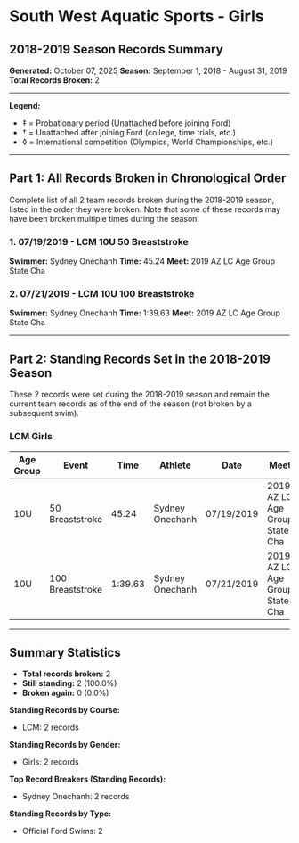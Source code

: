 # South West Aquatic Sports - Girls
## 2018-2019 Season Records Summary

**Generated:** October 07, 2025
**Season:** September 1, 2018 - August 31, 2019
**Total Records Broken:** 2

---

**Legend:**
- ‡ = Probationary period (Unattached before joining Ford)
- † = Unattached after joining Ford (college, time trials, etc.)
- ◊ = International competition (Olympics, World Championships, etc.)

---

## Part 1: All Records Broken in Chronological Order

Complete list of all 2 team records broken during the 2018-2019 season,
listed in the order they were broken. Note that some of these records may have
been broken multiple times during the season.

### 1. 07/19/2019 - LCM 10U 50 Breaststroke

**Swimmer:** Sydney Onechanh
**Time:** 45.24
**Meet:** 2019 AZ LC Age Group State Cha

### 2. 07/21/2019 - LCM 10U 100 Breaststroke

**Swimmer:** Sydney Onechanh
**Time:** 1:39.63
**Meet:** 2019 AZ LC Age Group State Cha

---

## Part 2: Standing Records Set in the 2018-2019 Season

These 2 records were set during the 2018-2019 season and remain
the current team records as of the end of the season (not broken by a subsequent swim).

### LCM Girls

| Age Group | Event | Time | Athlete | Date | Meet |
|-----------|-------|------|---------|------|------|
| 10U | 50 Breaststroke | 45.24 | Sydney Onechanh | 07/19/2019 | 2019 AZ LC Age Group State Cha |
| 10U | 100 Breaststroke | 1:39.63 | Sydney Onechanh | 07/21/2019 | 2019 AZ LC Age Group State Cha |


---

## Summary Statistics

- **Total records broken:** 2
- **Still standing:** 2 (100.0%)
- **Broken again:** 0 (0.0%)

**Standing Records by Course:**
- LCM: 2 records

**Standing Records by Gender:**
- Girls: 2 records

**Top Record Breakers (Standing Records):**
- Sydney Onechanh: 2 records

**Standing Records by Type:**
- Official Ford Swims: 2
